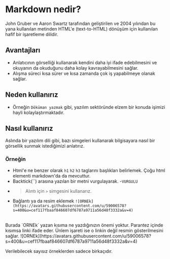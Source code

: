 <h1> Markdown nedir?</h1>

John Gruber ve Aaron Swartz tarafından geliştirilen ve 2004 yılından bu yana kullanılan metinden HTML'e (text-to-HTML) dönüşüm için kullanılan hafif bir işaretleme dilidir.

## Avantajları  
- Anlatıcının görselliği kullanarak kendini daha iyi ifade edebilmesini ve okuyanın da okuduğunu daha kolay kavrayabilmesini sağlar.
- Alışma süreci kısa sürer ve kısa zamanda çok iş yapabilmeye olanak sağlar.

## Neden kullanırız
- Örneğin `Döküman yazmak` gibi, yazılım sektöründe elzem bir konuda işimizi hayli kolaylaştırmaktadır.

## Nasıl kullanırız
Aslında bir yazılım dili gibi, bazı simgeleri kullanarak bilgisayara nasıl bir görsellik sunmak istediğimizi anlatırız.

### Örneğin
- Html'e ne benzer olarak `h1` `h2` `h3` taglarını başlıkları belirlemek. Çoğu html elementi markdown'da da mevcuttur.
- Backtick(``) arasına yazılan bir metni vurgulayarak. -`VURGULU`
- > Alıntı için `>` simgesini kullanarız.
- Bağlantı ya da resim eklemek ``![ORNEk](https://avatars.githubusercontent.com/u/59006578?s=400&u=cef117fbaaf846607df6787a9711a56d48f3332a&v=4)``
<br/>
Burada `ORNEk` yazan kısıma ne yazdığınızın önemi yoktur. Parantez içinde kısımsa linki ifade eder. Ünlem işareti ise o linkin değil resmin gösterilmesini sağlar.
![ORNEk](https://avatars.githubusercontent.com/u/59006578?s=400&u=cef117fbaaf846607df6787a9711a56d48f3332a&v=4)

Verilebilecek sayısız örneklerden sadece birkaçıdır.